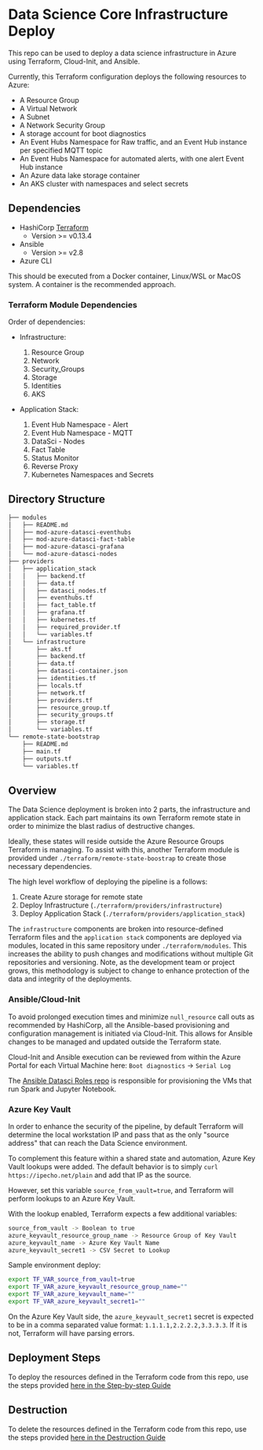 # Data Science Core Infrastructure Deploy

This repo can be used to deploy a data science infrastructure in Azure using Terraform, Cloud-Init, and Ansible.

Currently, this Terraform configuration deploys the following resources to Azure:

- A Resource Group
- A Virtual Network
- A Subnet
- A Network Security Group
- A storage account for boot diagnostics
- An Event Hubs Namespace for Raw traffic, and an Event Hub instance per specified MQTT topic
- An Event Hubs Namespace for automated alerts, with one alert Event Hub instance
- An Azure data lake storage container
- An AKS cluster with namespaces and select secrets

## Dependencies

- HashiCorp [Terraform](https://www.terraform.io/downloads.html)
    - Version >= v0.13.4
- Ansible
    - Version >= v2.8
- Azure CLI

This should be executed from a Docker container, Linux/WSL or MacOS system. A container is the recommended approach.

### Terraform Module Dependencies

Order of dependencies:

- Infrastructure:

    1. Resource Group
    1. Network
    1. Security_Groups
    1. Storage
    1. Identities
    1. AKS

- Application Stack:

    1. Event Hub Namespace - Alert
    1. Event Hub Namespace - MQTT
    1. DataSci - Nodes
    1. Fact Table
    1. Status Monitor
    1. Reverse Proxy
    1. Kubernetes Namespaces and Secrets

## Directory Structure

```bash
├── modules
│   ├── README.md
│   ├── mod-azure-datasci-eventhubs
│   ├── mod-azure-datasci-fact-table
│   ├── mod-azure-datasci-grafana
│   └── mod-azure-datasci-nodes
├── providers
│   ├── application_stack
│   │   ├── backend.tf
│   │   ├── data.tf
│   │   ├── datasci_nodes.tf
│   │   ├── eventhubs.tf
│   │   ├── fact_table.tf
│   │   ├── grafana.tf
│   │   ├── kubernetes.tf
│   │   ├── required_provider.tf
│   │   └── variables.tf
│   └── infrastructure
│       ├── aks.tf
│       ├── backend.tf
│       ├── data.tf
│       ├── datasci-container.json
│       ├── identities.tf
│       ├── locals.tf
│       ├── network.tf
│       ├── providers.tf
│       ├── resource_group.tf
│       ├── security_groups.tf
│       ├── storage.tf
│       └── variables.tf
└── remote-state-bootstrap
    ├── README.md
    ├── main.tf
    ├── outputs.tf
    └── variables.tf
```

## Overview

The Data Science deployment is broken into 2 parts, the infrastructure and application stack. Each part maintains its
own Terraform remote state in order to minimize the blast radius of destructive changes.

Ideally, these states will reside outside the Azure Resource Groups Terraform is managing. To assist with this, another
Terraform module is provided under `./terraform/remote-state-boostrap` to create those necessary dependencies.

The high level workflow of deploying the pipeline is a follows:

1. Create Azure storage for remote state
2. Deploy Infrastructure (`./terraform/providers/infrastructure`)
3. Deploy Application Stack (`./terraform/providers/application_stack`)

The `infrastructure` components are broken into resource-defined Terraform files and the `application stack` components
are deployed via modules, located in this same repository under `./terraform/modules`. This increases the ability to
push changes and modifications without multiple Git repositories and versioning. Note, as the development team or
project grows, this methodology is subject to change to enhance protection of the data and integrity of the deployments.

### Ansible/Cloud-Init

To avoid prolonged execution times and minimize `null_resource` call outs as recommended by HashiCorp, all the
Ansible-based provisioning and configuration management is initiated via Cloud-Init. This allows for Ansible changes to
be managed and updated outside the Terraform state.

Cloud-Init and Ansible execution can be reviewed from within the Azure Portal for each Virtual Machine here:
`Boot diagnostics` -> `Serial Log`

The [Ansible Datasci Roles repo](https://github.com/chesapeaketechnology/ansible-datasci-roles) is responsible for
provisioning the VMs that run Spark and Jupyter Notebook.

### Azure Key Vault

In order to enhance the security of the pipeline, by default Terraform will determine the local workstation IP and pass
that as the only "source address" that can reach the Data Science environment.

To complement this feature within a shared state and automation, Azure Key Vault lookups were added. The default
behavior is to simply `curl https://ipecho.net/plain` and add that IP as the source.

However, set this variable `source_from_vault=true`, and Terraform will perform lookups to an Azure Key Vault.

With the lookup enabled, Terraform expects a few additional variables:

```bash
source_from_vault -> Boolean to true
azure_keyvault_resource_group_name -> Resource Group of Key Vault
azure_keyvault_name -> Azure Key Vault Name
azure_keyvault_secret1 -> CSV Secret to Lookup
```

Sample environment deploy:

```bash
export TF_VAR_source_from_vault=true
export TF_VAR_azure_keyvault_resource_group_name=""
export TF_VAR_azure_keyvault_name=""
export TF_VAR_azure_keyvault_secret1=""
```

On the Azure Key Vault side, the `azure_keyvault_secret1` secret is expected to be in a comma separated value
format: `1.1.1.1,2.2.2.2,3.3.3.3`. If it is not, Terraform will have parsing errors.

## Deployment Steps

To deploy the resources defined in the Terraform code from this repo, use the steps
provided [here in the Step-by-step Guide](https://chesapeaketechnology.github.io/data-science/#_step_by_step_guide)

## Destruction

To delete the resources defined in the Terraform code from this repo, use the steps
provided [here in the Destruction Guide](https://chesapeaketechnology.github.io/data-science/#_destruction)
